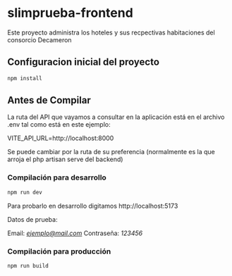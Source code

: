 # slimprueba-frontend

Este proyecto administra los hoteles y sus recpectivas habitaciones del consorcio Decameron

## Configuracion inicial del proyecto

```sh
npm install
```

## Antes de Compilar

La ruta del API que vayamos a consultar en la aplicación está en el archivo .env tal como está en este ejemplo:

VITE_API_URL=http://localhost:8000

Se puede cambiar por la ruta de su preferencia (normalmente es la que arroja el php artisan serve del backend)

### Compilación para desarrollo

```sh
npm run dev
```

Para probarlo en desarrollo digitamos http://localhost:5173

Datos de prueba:

Email: *ejemplo@mail.com*
Contraseña: *123456*

### Compilación para producción

```sh
npm run build
```